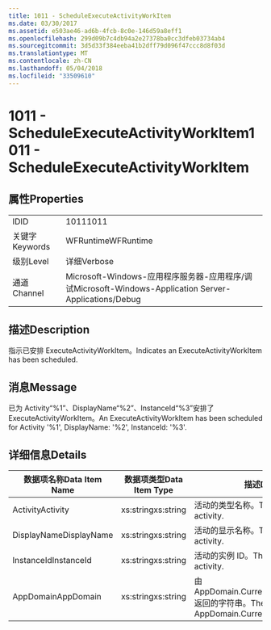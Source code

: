 ```yaml
---
title: 1011 - ScheduleExecuteActivityWorkItem
ms.date: 03/30/2017
ms.assetid: e503ae46-ad6b-4fcb-8c0e-146d59a8eff1
ms.openlocfilehash: 299d09b7c4db94a2e27378ba0cc3dfeb03734ab4
ms.sourcegitcommit: 3d5d33f384eeba41b2dff79d096f47ccc8d8f03d
ms.translationtype: MT
ms.contentlocale: zh-CN
ms.lasthandoff: 05/04/2018
ms.locfileid: "33509610"
---
```

# <a name="1011---scheduleexecuteactivityworkitem"></a><span data-ttu-id="c3f30-102">1011 - ScheduleExecuteActivityWorkItem</span><span class="sxs-lookup"><span data-stu-id="c3f30-102">1011 - ScheduleExecuteActivityWorkItem</span></span>
## <a name="properties"></a><span data-ttu-id="c3f30-103">属性</span><span class="sxs-lookup"><span data-stu-id="c3f30-103">Properties</span></span>  
  
|||  
|-|-|  
|<span data-ttu-id="c3f30-104">ID</span><span class="sxs-lookup"><span data-stu-id="c3f30-104">ID</span></span>|<span data-ttu-id="c3f30-105">1011</span><span class="sxs-lookup"><span data-stu-id="c3f30-105">1011</span></span>|  
|<span data-ttu-id="c3f30-106">关键字</span><span class="sxs-lookup"><span data-stu-id="c3f30-106">Keywords</span></span>|<span data-ttu-id="c3f30-107">WFRuntime</span><span class="sxs-lookup"><span data-stu-id="c3f30-107">WFRuntime</span></span>|  
|<span data-ttu-id="c3f30-108">级别</span><span class="sxs-lookup"><span data-stu-id="c3f30-108">Level</span></span>|<span data-ttu-id="c3f30-109">详细</span><span class="sxs-lookup"><span data-stu-id="c3f30-109">Verbose</span></span>|  
|<span data-ttu-id="c3f30-110">通道</span><span class="sxs-lookup"><span data-stu-id="c3f30-110">Channel</span></span>|<span data-ttu-id="c3f30-111">Microsoft-Windows-应用程序服务器-应用程序/调试</span><span class="sxs-lookup"><span data-stu-id="c3f30-111">Microsoft-Windows-Application Server-Applications/Debug</span></span>|  
  
## <a name="description"></a><span data-ttu-id="c3f30-112">描述</span><span class="sxs-lookup"><span data-stu-id="c3f30-112">Description</span></span>  
 <span data-ttu-id="c3f30-113">指示已安排 ExecuteActivityWorkItem。</span><span class="sxs-lookup"><span data-stu-id="c3f30-113">Indicates an ExecuteActivityWorkItem has been scheduled.</span></span>  
  
## <a name="message"></a><span data-ttu-id="c3f30-114">消息</span><span class="sxs-lookup"><span data-stu-id="c3f30-114">Message</span></span>  
 <span data-ttu-id="c3f30-115">已为 Activity“%1”、DisplayName“%2”、InstanceId“%3”安排了 ExecuteActivityWorkItem。</span><span class="sxs-lookup"><span data-stu-id="c3f30-115">An ExecuteActivityWorkItem has been scheduled for Activity '%1', DisplayName: '%2', InstanceId: '%3'.</span></span>  
  
## <a name="details"></a><span data-ttu-id="c3f30-116">详细信息</span><span class="sxs-lookup"><span data-stu-id="c3f30-116">Details</span></span>  
  
|<span data-ttu-id="c3f30-117">数据项名称</span><span class="sxs-lookup"><span data-stu-id="c3f30-117">Data Item Name</span></span>|<span data-ttu-id="c3f30-118">数据项类型</span><span class="sxs-lookup"><span data-stu-id="c3f30-118">Data Item Type</span></span>|<span data-ttu-id="c3f30-119">描述</span><span class="sxs-lookup"><span data-stu-id="c3f30-119">Description</span></span>|  
|--------------------|--------------------|-----------------|  
|<span data-ttu-id="c3f30-120">Activity</span><span class="sxs-lookup"><span data-stu-id="c3f30-120">Activity</span></span>|<span data-ttu-id="c3f30-121">xs:string</span><span class="sxs-lookup"><span data-stu-id="c3f30-121">xs:string</span></span>|<span data-ttu-id="c3f30-122">活动的类型名称。</span><span class="sxs-lookup"><span data-stu-id="c3f30-122">The type name of the activity.</span></span>|  
|<span data-ttu-id="c3f30-123">DisplayName</span><span class="sxs-lookup"><span data-stu-id="c3f30-123">DisplayName</span></span>|<span data-ttu-id="c3f30-124">xs:string</span><span class="sxs-lookup"><span data-stu-id="c3f30-124">xs:string</span></span>|<span data-ttu-id="c3f30-125">活动的显示名称。</span><span class="sxs-lookup"><span data-stu-id="c3f30-125">The display name of the activity.</span></span>|  
|<span data-ttu-id="c3f30-126">InstanceId</span><span class="sxs-lookup"><span data-stu-id="c3f30-126">InstanceId</span></span>|<span data-ttu-id="c3f30-127">xs:string</span><span class="sxs-lookup"><span data-stu-id="c3f30-127">xs:string</span></span>|<span data-ttu-id="c3f30-128">活动的实例 ID。</span><span class="sxs-lookup"><span data-stu-id="c3f30-128">The instance id of the activity.</span></span>|  
|<span data-ttu-id="c3f30-129">AppDomain</span><span class="sxs-lookup"><span data-stu-id="c3f30-129">AppDomain</span></span>|<span data-ttu-id="c3f30-130">xs:string</span><span class="sxs-lookup"><span data-stu-id="c3f30-130">xs:string</span></span>|<span data-ttu-id="c3f30-131">由 AppDomain.CurrentDomain.FriendlyName 返回的字符串。</span><span class="sxs-lookup"><span data-stu-id="c3f30-131">The string returned by AppDomain.CurrentDomain.FriendlyName.</span></span>|
